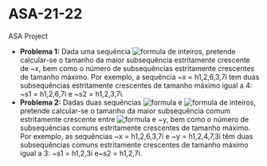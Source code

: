 # ASA-21-22
ASA Project
* **Problema 1:** Dada uma sequência ![formula](https://render.githubusercontent.com/render/math?math=\vec\x=\langle\x_0,\x_1,...,\x_k\rangle) de inteiros, pretende calcular-se o tamanho da maior subsequência estritamente crescente de ~x, bem como o número de subsequências
estritamente crescentes de tamanho máximo. Por exemplo, a sequência ~x = h1,2,6,3,7i tem
duas subsequências estritamente crescentes de tamanho máximo igual a 4: ~s1 = h1,2,6,7i e
~s2 = h1,2,3,7i.
* **Problema 2:** Dadas duas sequências ![formula](https://render.githubusercontent.com/render/math?math=\vec\x=\langle\x_0,\x_1,...,\x_k\rangle) e ![formula](https://render.githubusercontent.com/render/math?math=\vec\y=\langle\y_0,\y_1,...,\y_k\rangle) de inteiros, pretende
calcular-se o tamanho da maior subsequência comum estritamente crescente entre ![formula](https://render.githubusercontent.com/render/math?math=\vec\x) e ~y, bem
como o número de subsequências comuns estritamente crescentes de tamanho máximo. Por
exemplo, as sequências ~x = h1,2,6,3,7i e ~y = h1,2,4,7,3i têm duas subsequências comuns
estritamente crescentes de tamanho máximo igual a 3: ~s1 = h1,2,3i e~s2 = h1,2,7i.
